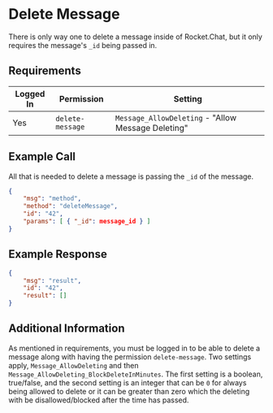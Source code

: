 # Delete Message

There is only way one to delete a message inside of Rocket.Chat, but it only requires the message's `_id` being passed in.

## Requirements
| Logged In | Permission | Setting |
| --- | --- | --- |
| Yes | `delete-message` | `Message_AllowDeleting` - "Allow Message Deleting" |

## Example Call
All that is needed to delete a message is passing the `_id` of the message.
```json
{
    "msg": "method",
    "method": "deleteMessage",
    "id": "42",
    "params": [ { "_id": message_id } ]
} 
```

## Example Response
```json
{
    "msg": "result",
    "id": "42",
    "result": []
}
```

## Additional Information
As mentioned in requirements, you must be logged in to be able to delete a message along with having the permission `delete-message`. Two settings apply, `Message_AllowDeleting` and then `Message_AllowDeleting_BlockDeleteInMinutes`. The first setting is a boolean, true/false, and the second setting is an integer that can be `0` for always being allowed to delete or it can be greater than zero which the deleting with be disallowed/blocked after the time has passed.
